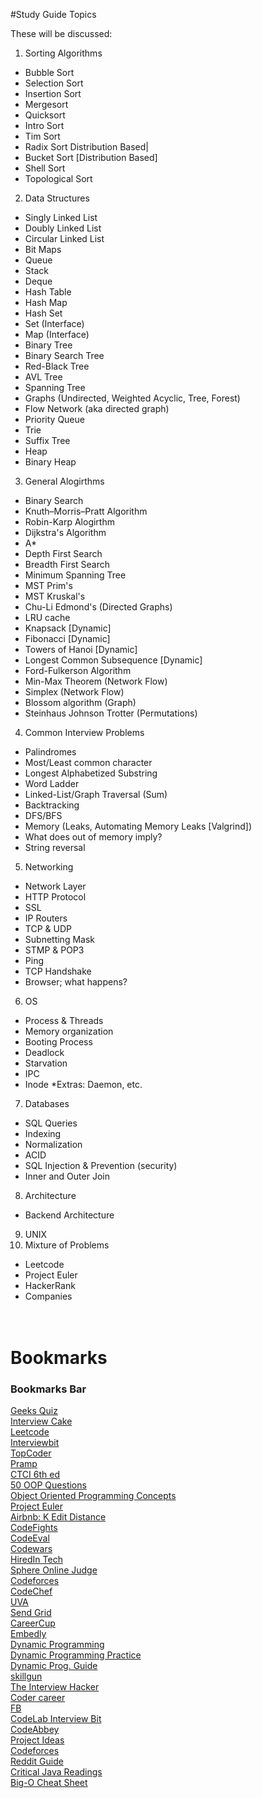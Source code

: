 #Study Guide Topics


These will be discussed:

1. Sorting Algorithms
  * Bubble Sort
  * Selection Sort
  * Insertion Sort
  * Mergesort
  * Quicksort
  * Intro Sort
  * Tim Sort
  * Radix Sort Distribution Based|
  * Bucket Sort [Distribution Based]
  * Shell Sort
  * Topological Sort
2. Data Structures
  * Singly Linked List
  * Doubly Linked List
  * Circular Linked List
  * Bit Maps
  * Queue
  * Stack
  * Deque
  * Hash Table
  * Hash Map
  * Hash Set
  * Set (Interface)
  * Map (Interface)
  * Binary Tree
  * Binary Search Tree
  * Red-Black Tree
  * AVL Tree
  * Spanning Tree
  * Graphs (Undirected, Weighted Acyclic, Tree, Forest)
  * Flow Network (aka directed graph)
  * Priority Queue
  * Trie
  * Suffix Tree
  * Heap
  * Binary Heap
3.  General Alogirthms
  * Binary Search
  * Knuth–Morris–Pratt Algorithm
  * Robin-Karp Alogirthm
  * Dijkstra's Algorithm
  * A*
  * Depth First Search
  * Breadth First Search
  * Minimum Spanning Tree
  * MST Prim's
  * MST Kruskal's
  * Chu-Li Edmond's (Directed Graphs)
  * LRU cache
  * Knapsack [Dynamic]
  * Fibonacci [Dynamic]
  * Towers of Hanoi [Dynamic]
  * Longest Common Subsequence [Dynamic]
  * Ford-Fulkerson Algorithm
  * Min-Max Theorem (Network Flow)
  * Simplex (Network Flow)
  * Blossom algorithm (Graph)
  * Steinhaus Johnson Trotter (Permutations)
4. Common Interview Problems
  * Palindromes
  * Most/Least common character
  * Longest Alphabetized Substring
  * Word Ladder
  * Linked-List/Graph Traversal (Sum)
  * Backtracking
  * DFS/BFS
  * Memory (Leaks, Automating Memory Leaks [Valgrind])
  * What does out of memory imply?
  * String reversal
5. Networking
  * Network Layer
  * HTTP Protocol
  * SSL
  * IP Routers
  * TCP & UDP
  * Subnetting Mask
  * STMP & POP3
  * Ping
  * TCP Handshake
  * Browser; what happens?
6. OS
  * Process & Threads
  * Memory organization
  * Booting Process
  * Deadlock
  * Starvation
  * IPC
  * Inode
  *Extras: Daemon, etc.
7. Databases
  * SQL Queries
  * Indexing
  * Normalization
  * ACID
  * SQL Injection & Prevention (security)
  * Inner and Outer Join
8. Architecture
  * Backend Architecture
9. UNIX
99. Mixture of Problems
  * Leetcode
  * Project Euler
  * HackerRank
  * Companies
<br/><br/><br/>

<H1>Bookmarks</H1>
<DL>
<p>
    <DT>
    <H3 PERSONAL_TOOLBAR_FOLDER="true">Bookmarks Bar</H3>
        <DL>
        <p>
            <DT>
            <A HREF="http://quiz.geeksforgeeks.org/java/" ADD_DATE="1466181163">Geeks Quiz</A>
            <DT>
            <a href = "https://www.interviewcake.com/"> Interview Cake </a>
            <DT>
            <A HREF="https://leetcode.com/problemset/algorithms/">Leetcode</A>
            <DT>
            <A HREF="https://www.interviewbit.com/dashboard/" >Interviewbit</A>
            <DT>
            <A HREF="https://community.topcoder.com/tc?module=ProblemArchive">TopCoder</A>
            <DT>
            <A HREF="https://www.pramp.com/login">
            Pramp
            </A>
            <DT>
            <A HREF="https://github.com/careercup/CtCI-6th-Edition">CTCI 6th ed</A>
            <DT>
            <A HREF="http://career.guru99.com/top-50-oops-interview-questions/" >
            50 OOP Questions</A>
            <DT>
            <A HREF="https://www.clear.rice.edu/mech517/Books/oop3.pdf" > Object Oriented Programming Concepts </A>
            <DT>
            <A HREF="https://projecteuler.net/archives" >Project Euler</A>
            <DT>
            <A HREF="http://buttercola.blogspot.com/2015/11/airbnb-k-edit-distance.html">Airbnb: K Edit Distance</A>
            <DT>
            <A HREF="https://codefights.com/home" >CodeFights</A>
            <DT>
            <A HREF="https://www.codeeval.com/accounts/login/?name=/dashboard/" >CodeEval</A>
            <DT>
            <A HREF="https://www.codewars.com/users/sign_in" >Codewars</A>
            <DT>
            <A HREF="http://www.hiredintech.com/algorithm-design/the-algorithm-design-canvas">HiredIn Tech</A>
            <DT>
            <A HREF="http://www.spoj.com/problems/classical/sort=10">Sphere Online Judge</A>
            <DT>
            <A HREF="http://www.codeforces.com/problemset?order=BY_SOLVED_DESC">Codeforces</A>
            <DT>
            <A HREF="https://www.codechef.com/problems/school">CodeChef</A>
            <DT>
            <A HREF="https://uva.onlinejudge.org/index.php?option=com_onlinejudge&Itemid=8&category=3">UVA</A>
            <DT>
            <A HREF="https://www.gapjumpers.me/questions/sendgrid/qs-224/">Send Grid</A>
            <DT>
            <A HREF="https://careercup.com/" >CareerCup</A>
            <DT>
            <A HREF="https://app.embed.ly/login?after=%2Forganization%2Fpracticeproject" >Embedly</A>
            <DT>
            <A HREF="http://www.ideserve.co.in/#dynamicProgramming" >Dynamic Programming</A>
            <DT>
            <A HREF="https://people.cs.clemson.edu/~bcdean/dp_practice/" >Dynamic Programming Practice</A>
            <DT>
            <A HREF="https://www.quora.com/topic/Dynamic-Programming-DP" >Dynamic Prog. Guide </A>
            <DT>
            <A HREF="http://skillgun.com/" >skillgun</A>
            <DT>
            <A HREF="https://theinterviewhacker.com/" >The Interview Hacker</A>
            <DT>
            <A HREF="http://codercareer.blogspot.com/" >Coder career</A>
            <DT>
            <A HREF="https://www.facebook.com/careers/life/preparing-for-your-android-engineering-interview-at-facebook" >FB</A>
            <DT>
            <A HREF="https://codelab.interviewbit.com/" >CodeLab Interview Bit</A>
            <DT>
            <A HREF="http://www.codeabbey.com/">CodeAbbey</A>
            <DT>
            <A HREF="http://www.dreamincode.net/forums/topic/78802-martyr2s-mega-project-ideas-list/" >Project Ideas</A>
            <DT>
            <A HREF="http://codeforces.com/blog/entry/46109">Codeforces</A>
            <DT>
            <A HREF="https://www.reddit.com/r/cscareerquestions/comments/1jov24/heres_how_to_prepare_for_tech_interviews/">
            Reddit Guide
            </A>
            <DT>
            <A HREF="http://www.java67.com/2015/03/10-books-every-programmer-and-software-engineer-read.html" >Critical Java Readings</A>
            <DT>
            <A HREF="http://bigocheatsheet.com/" ADD_DATE="1471117812">
            Big-O Cheat Sheet
            </A>
            </p>
        </DL>
</p>
</DL>
